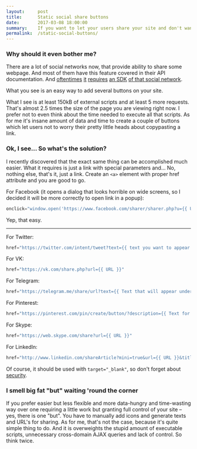 ```yaml
---
layout:     post
title:      Static social share buttons
date:       2017-03-08 18:00:00
summary:    If you want to let your users share your site and don't want to load a bunch of useless SDKs, there is a way.
permalink:  /static-social-buttons/
---
```


### Why should it even bother me?

There are a lot of social networks now, that provide ability to share some webpage. And most of them have this feature covered in their API documentation. And [oftentimes](https://developers.facebook.com/docs/plugins/share-button) [it](https://developers.google.com/+/web/share/) [requires](https://vk.com/dev.php?method=Share) [an SDK](https://dev.twitter.com/web/tweet-button) [of that social network](https://developers.pinterest.com/docs/widgets/save/).

What you see is an easy way to add several buttons on your site.

What I see is at least 150kB of external scripts and at least 5 more requests. That's almost 2.5 times the size of the page you are viewing right now. I prefer not to even think about the time needed to execute all that scripts. As for me it's insane amount of data and time to create a couple of buttons which let users not to worry their pretty little heads about copypasting a link.

### Ok, I see... So what's the solution?

I recently discovered that the exact same thing can be accomplished much easier. What it requires is just a link with special parameters and... No, nothing else, that's it, just a link.
Create an `<a>` element with proper href attribute and you are good to go.

For Facebook (it opens a dialog that looks horrible on wide screens, so I decided it will be more correctly to open link in a popup):

```js
onclick="window.open('https://www.facebook.com/sharer/sharer.php?u={{ URL you want users to share }}', 'pop', 'width=600, height=400, scrollbars=no');"
```

Yep, that easy.

________________
For Twitter:

```js
href="https://twitter.com/intent/tweet?text={{ text you want to appear in textbox before the url }}&url={{ URL you want users to share }}"
```

For VK:

```js
href="https://vk.com/share.php?url={{ URL }}"
```

For Telegram:

```js
href="https://telegram.me/share/url?text={{ Text that will appear under the link }}&url={{ URL }}"
```

For Pinterest:

```js
href="https://pinterest.com/pin/create/button/?description={{ Text for a pin }}&url={{ URL to share }}"
```

For Skype:

```js
href="https://web.skype.com/share?url={{ URL }}"
```

For LinkedIn:

```js
href="http://www.linkedin.com/shareArticle?mini=true&url={{ URL }}&title={{ Title }}&summary={{ Summary }}"
```

Of course, it should be used with `target="_blank"`, so don't forget about [security](https://mathiasbynens.github.io/rel-noopener/).

### I smell big fat "but" waiting 'round the corner

If you prefer easier but less flexible and more data-hungry and time-wasting way over one requiring a little work but granting full control of your site – yes, there is one "but". You have to manually add icons and generate texts and URL's for sharing. As for me, that's not the case, because it's quite simple thing to do. And it is overweights the stupid amount of executable scripts, unnecessary cross-domain AJAX queries and lack of control.
So think twice.